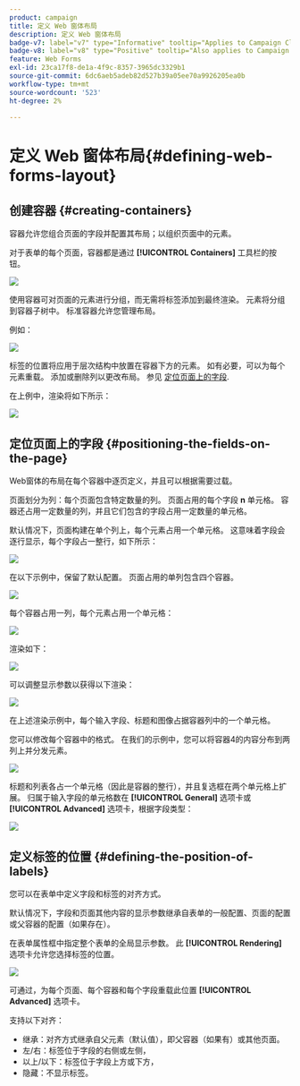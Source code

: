 ```yaml
---
product: campaign
title: 定义 Web 窗体布局
description: 定义 Web 窗体布局
badge-v7: label="v7" type="Informative" tooltip="Applies to Campaign Classic v7"
badge-v8: label="v8" type="Positive" tooltip="Also applies to Campaign v8"
feature: Web Forms
exl-id: 23ca17f8-de1a-4f9c-8357-3965dc3329b1
source-git-commit: 6dc6aeb5adeb82d527b39a05ee70a9926205ea0b
workflow-type: tm+mt
source-wordcount: '523'
ht-degree: 2%

---
```


# 定义 Web 窗体布局{#defining-web-forms-layout}



## 创建容器 {#creating-containers}

容器允许您组合页面的字段并配置其布局；以组织页面中的元素。

对于表单的每个页面，容器都是通过 **[!UICONTROL Containers]** 工具栏的按钮。

![](assets/s_ncs_admin_survey_containers_add.png)

使用容器可对页面的元素进行分组，而无需将标签添加到最终渲染。 元素将分组到容器子树中。 标准容器允许您管理布局。

例如：

![](assets/s_ncs_admin_survey_containers_std_arbo.png)

标签的位置将应用于层次结构中放置在容器下方的元素。 如有必要，可以为每个元素重载。 添加或删除列以更改布局。 参见 [定位页面上的字段](#positioning-the-fields-on-the-page).

在上例中，渲染将如下所示：

![](assets/s_ncs_admin_survey_containers_std_ex.png)

## 定位页面上的字段 {#positioning-the-fields-on-the-page}

Web窗体的布局在每个容器中逐页定义，并且可以根据需要过载。

页面划分为列：每个页面包含特定数量的列。 页面占用的每个字段 **n** 单元格。 容器还占用一定数量的列，并且它们包含的字段占用一定数量的单元格。

默认情况下，页面构建在单个列上，每个元素占用一个单元格。 这意味着字段会逐行显示，每个字段占一整行，如下所示：

![](assets/s_ncs_admin_survey_container_ex.png)

在以下示例中，保留了默认配置。 页面占用的单列包含四个容器。

![](assets/s_ncs_admin_survey_container_ex0.png)

每个容器占用一列，每个元素占用一个单元格：

![](assets/s_ncs_admin_survey_container_ex0a.png)

渲染如下：

![](assets/s_ncs_admin_survey_container_ex0_rend.png)

可以调整显示参数以获得以下渲染：

![](assets/s_ncs_admin_survey_container_ex1_rend.png)

在上述渲染示例中，每个输入字段、标题和图像占据容器列中的一个单元格。

您可以修改每个容器中的格式。 在我们的示例中，您可以将容器4的内容分布到两列上并分发元素。

![](assets/s_ncs_admin_survey_container_ex2_rend.png)

标题和列表各占一个单元格（因此是容器的整行），并且复选框在两个单元格上扩展。 归属于输入字段的单元格数在 **[!UICONTROL General]** 选项卡或 **[!UICONTROL Advanced]** 选项卡，根据字段类型：

![](assets/s_ncs_admin_survey_container_ex2.png)

## 定义标签的位置 {#defining-the-position-of-labels}

您可以在表单中定义字段和标签的对齐方式。

默认情况下，字段和页面其他内容的显示参数继承自表单的一般配置、页面的配置或父容器的配置（如果存在）。

在表单属性框中指定整个表单的全局显示参数。 此 **[!UICONTROL Rendering]** 选项卡允许您选择标签的位置。

![](assets/s_ncs_admin_survey_label_position.png)

可通过，为每个页面、每个容器和每个字段重载此位置 **[!UICONTROL Advanced]** 选项卡。

支持以下对齐：

* 继承：对齐方式继承自父元素（默认值），即父容器（如果有）或其他页面。
* 左/右：标签位于字段的右侧或左侧，
* 以上/以下：标签位于字段上方或下方，
* 隐藏：不显示标签。
